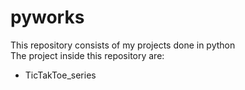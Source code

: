 # pyworks
This repository consists of my projects done in python<br>
The project inside this repository are:
<ul>
<li>TicTakToe_series</li>
</ul>
